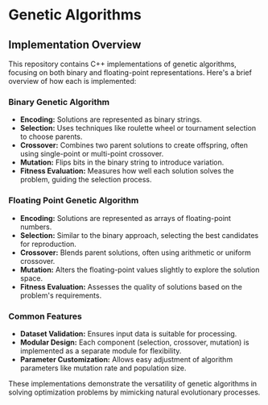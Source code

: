 # Genetic Algorithms

## Implementation Overview

This repository contains C++ implementations of genetic algorithms, focusing on both binary and floating-point representations. Here's a brief overview of how each is implemented:

### Binary Genetic Algorithm

- **Encoding:** Solutions are represented as binary strings.
- **Selection:** Uses techniques like roulette wheel or tournament selection to choose parents.
- **Crossover:** Combines two parent solutions to create offspring, often using single-point or multi-point crossover.
- **Mutation:** Flips bits in the binary string to introduce variation.
- **Fitness Evaluation:** Measures how well each solution solves the problem, guiding the selection process.

### Floating Point Genetic Algorithm

- **Encoding:** Solutions are represented as arrays of floating-point numbers.
- **Selection:** Similar to the binary approach, selecting the best candidates for reproduction.
- **Crossover:** Blends parent solutions, often using arithmetic or uniform crossover.
- **Mutation:** Alters the floating-point values slightly to explore the solution space.
- **Fitness Evaluation:** Assesses the quality of solutions based on the problem's requirements.

### Common Features

- **Dataset Validation:** Ensures input data is suitable for processing.
- **Modular Design:** Each component (selection, crossover, mutation) is implemented as a separate module for flexibility.
- **Parameter Customization:** Allows easy adjustment of algorithm parameters like mutation rate and population size.

These implementations demonstrate the versatility of genetic algorithms in solving optimization problems by mimicking natural evolutionary processes.
